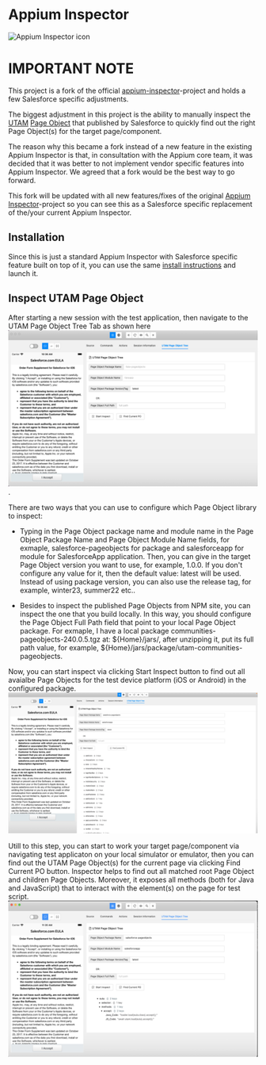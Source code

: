 # Appium Inspector

![Appium Inspector icon](./docs/icon.png)

# IMPORTANT NOTE

This project is a fork of the official [appium-inspector](https://github.com/appium/appium-inspector)-project and holds a few Salesforce specific adjustments.

The biggest adjustment in this project is the ability to manually inspect the [UTAM](https://utam.dev/) [Page Object](https://www.npmjs.com/package/salesforce-pageobjects) that published by Salesforce to quickly find out the right Page Object(s) for the target page/component.

The reason why this became a fork instead of a new feature in the existing Appium Inspector is that, in consultation with the Appium core team, it was decided that it was better to not implement vendor specific features into Appium Inspector. We agreed that a fork would be the best way to go forward.

This fork will be updated with all new features/fixes of the original [Appium Inspector](https://github.com/appium/appium-inspector)-project so you can see this as a Salesforce specific replacement of the/your current Appium Inspector.

## Installation

Since this is just a standard Appium Inspector with Salesforce specific feature built on top of it, you can use the same [install instructions](https://github.com/appium/appium-inspector#installation) and launch it. 

## Inspect UTAM Page Object

After starting a new session with the test application, then navigate to the UTAM Page Object Tree Tab as shown here ![screenshot](./docs/utam-pageobject-window.png).

There are two ways that you can use to configure which Page Object library to inspect:

* Typing in the Page Object package name and module name in the Page Object Package Name and Page Object Module Name fields, for exmaple, salesforce-pageobjects for package and salesforceapp for module for SalesforceApp application. Then, you can give in the target Page Object version you want to use, for example, 1.0.0. If you don't configure any value for it, then the default value: latest will be used. Instead of using package version, you can also use the release tag, for example, winter23, summer22 etc.. 

* Besides to inspect the published Page Objects from NPM site, you can inspect the one that you build locally. In this way, you should configure the Page Object Full Path field that point to your local Page Object package. For exmaple, I have a local package communities-pageobjects-240.0.5.tgz at: ${Home}/jars/, after unzipping it, put its full path value, for example, ${Home}/jars/package/utam-communities-pageobjects. 

Now, you can start inspect via clicking Start Inspect button to find out all avaialbe Page Objects for the test device platform (iOS or Android) in the configured package. ![screenshot](./docs/inspecting-result.png)

Utill to this step, you can start to work your target page/component via navigating test applicaton on your local simulator or emulator, then you can find out the UTAM Page Object(s) for the current page via clicking Find Current PO button. Inspector helps to find out all matched root Page Object and children Page Objects. Moreover, it exposes all methods (both for Java and JavaScript) that to interact with the element(s) on the page for test script. ![screenshot](./docs/inspecting-current.png)
